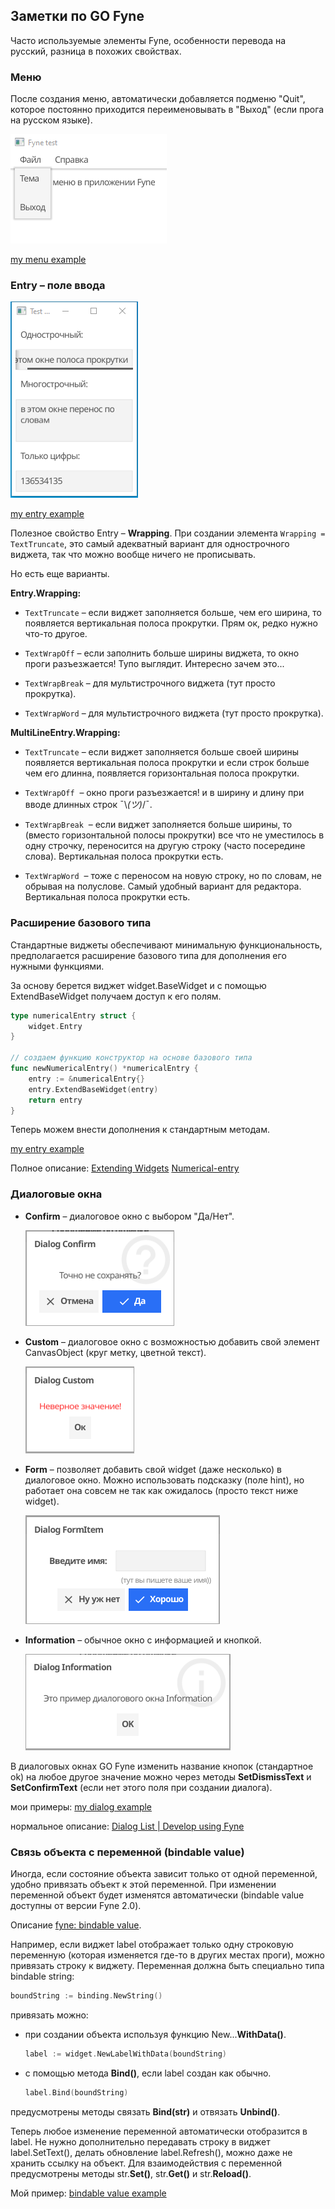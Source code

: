 ## Заметки по GO Fyne

Часто используемые элементы Fyne, особенности перевода на русский, разница в похожих свойствах.

### Меню

После создания меню, автоматически добавляется подменю "Quit", которое постоянно приходится переименовывать в "Выход" (если прога на русском языке).

<img src="menu/img/menu.png" alt="screen"/>

[my menu example](https://github.com/annettalekto/sandbox_go_fyne/tree/main/menu)

### Entry – поле ввода

<img src="entry/img/entry.png" alt="screen"/>

[my entry example](https://github.com/annettalekto/sandbox_go_fyne/tree/main/entry)

Полезное свойство Entry – **Wrapping**. При создании элемента `Wrapping = TextTruncate`, это самый адекватный вариант для однострочного виджета, так что можно вообще ничего не прописывать. 

Но есть еще варианты.

**Entry.Wrapping:**

- `TextTruncate` – если виджет заполняется больше, чем его ширина, то появляется вертикальная полоса прокрутки. Прям ок, редко нужно что-то другое.

- `TextWrapOff` – если заполнить больше ширины виджета, то окно проги разъезжается! Тупо выглядит. Интересно зачем это...

- `TextWrapBreak` – для мультистрочного виджета (тут просто прокрутка).

- `TextWrapWord` – для мультистрочного виджета (тут просто прокрутка).

**MultiLineEntry.Wrapping:**

- `TextTruncate` – если виджет заполняется больше своей ширины появляется вертикальная полоса прокрутки и если строк больше чем его длинна, появляется горизонтальная полоса прокрутки.

- `TextWrapOff`  – окно проги разъезжается! и в ширину и длину при вводе длинных строк ¯\\_(ツ)_/¯.

- `TextWrapBreak`  – если виджет заполняется больше ширины, то (вместо горизонтальной полосы прокрутки) все что не уместилось в одну строчку, переносится на другую строку (часто посередине слова). Вертикальная полоса прокрутки есть.

- `TextWrapWord`  –  тоже с переносом на новую строку, но по словам, не обрывая на полуслове. Самый удобный вариант для редактора. Вертикальная полоса прокрутки есть.

### Расширение базового типа

Стандартные виджеты обеспечивают минимальную функциональность, предполагается расширение базового типа для дополнения его нужными функциями. 

За основу берется виджет widget.BaseWidget и с помощью ExtendBaseWidget получаем доступ к его полям.

```go
type numericalEntry struct {
    widget.Entry
}

// создаем функцию конструктор на основе базового типа 
func newNumericalEntry() *numericalEntry {
    entry := &numericalEntry{}
    entry.ExtendBaseWidget(entry)
    return entry
}
```

Теперь можем внести дополнения к стандартным методам.

[my entry example](https://github.com/annettalekto/sandbox_go_fyne/tree/main/entry)

Полное описание: 
[Extending Widgets](https://developer.fyne.io/extend/extending-widgets)
[Numerical-entry](https://developer.fyne.io/extend/numerical-entry)

### Диалоговые окна

- **Confirm** – диалоговое окно с выбором "Да/Нет".
  
  <img src="dialog/img/dialog_confirm.PNG" alt="screen"/>

- **Custom** – диалоговое окно с возможностью добавить свой элемент CanvasObject (круг метку, цветной текст).
  
  <img src="dialog/img/dialog_custom.PNG" alt="screen"/>

- **Form** – позволяет добавить свой widget (даже несколько) в диалоговое окно. Можно использовать подсказку (поле hint), но работает она совсем не так как ожидалось (просто текст ниже widget).
  
  <img src="dialog/img/dialog_formitem.PNG" alt="screen"/>

- **Information** – обычное окно с информацией и кнопкой.
  
  <img src="dialog/img/dialog_information.PNG" alt="screen"/>

В диалоговых окнах GO Fyne изменить название кнопок (стандартное ok) на любое другое значение можно через методы **SetDismissText** и **SetConfirmText** (если нет этого поля при создании диалога).

мои примеры: [my dialog example](https://github.com/annettalekto/sandbox_go_fyne/tree/main/dialog)

нормальное описание: [Dialog List | Develop using Fyne](https://developer.fyne.io/explore/dialogs)

### Связь объекта с переменной (bindable value)

Иногда, если состояние объекта зависит только от одной переменной, удобно привязать объект к этой переменной. При изменении переменной объект будет изменятся автоматически (bindable value доступны от версии Fyne 2.0).

Описание [fyne: bindable value](https://developer.fyne.io/binding/).

Например, если виджет label отображает только одну строковую переменную (которая изменяется где-то в других местах проги), можно привязать строку к виджету. Переменная должна быть специально типа bindable string:

```go
boundString := binding.NewString()
```

 привязать можно:

- при создании объекта используя функцию New...**WithData()**.
  
  ```go
  label := widget.NewLabelWithData(boundString)
  ```

- с помощью метода **Bind()**, если label cоздан как обычно.
  
  ```go
  label.Bind(boundString)  
  ```

предусмотрены методы связать **Bind(str)** и отвязать **Unbind()**. 

Теперь любое изменение переменной автоматически отобразится в label. Не нужно дополнительно передавать строку в виджет label.SetText(), делать обновление label.Refresh(), можно даже не хранить ссылку на объект. Для взаимодействия с переменной предусмотрены методы str.**Set()**, str.**Get()** и str.**Reload()**.

Мой пример: [bindable value example](https://github.com/annettalekto/sandbox_go_fyne/blob/main/bind/main.go)
